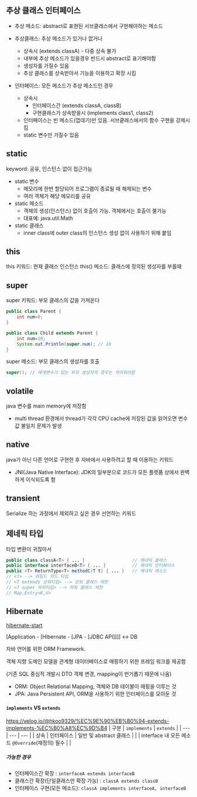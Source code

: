 ## 추상 클래스 인터페이스
* 추상 메소드: abstract로 표현된 서브클레스에서 구현해야하는 메소드
  
* 추상클래스: 추상 메소드가 있거나 없거나 
  * 상속시 (extends classA) - 다중 상속 불가
  * 내부에 추상 메소드가 있을경우 반드시 abstract로 표기해야함
  * 생성자를 가질수 있음
  * 추상 클래스를 상속받아서 기능을 이용하고 확장 시킴
* 인터페이스: 모든 메소드가 추상 메소드인 경우 
  * 상속시 
    * 인터페이스간 (extends classA, classB)
    * 구현클래스가 상속받을시 (implements class1, class2)
  * 인터페이스는 빈 메소드(껍데기)만 있음. 서브킅래스에서의 함수 구현을 강제시킴
  * static 변수만 가질수 있음
  
## static
keyword: 공유, 인스턴스 없이 접근가능
* static 변수
  * 메모리에 한번 할당되어 프로그램이 종료될 때 해제되는 변수
  * 여러 객체가 해당 메모리를 공유
* static 메소드
  * 객체의 생성(인스턴스) 없이 호출이 가능. 객체에서는 호출이 불가능
  * 대표예: java.util.Math
* static 클래스
  * inner class에 outer class의 인스턴스 생성 없이 사용하기 위해 붙임

## this
this 키워드: 현재 클래스 인스턴스
this() 메소드: 클래스에 정의된 생성자를 부를때

## super
super 키워드: 부모 클래스의 값을 가져온다
```java
public class Parent {
    int num=0;
}

public class Child extends Parent {
    int num=10;
    System.out.Println(super.num); // 10
}
```
super 메소드: 부모 클래스의 생성자를 호출
```java
super(); // 매개변수가 있는 부모 생성자의 경우는 적어줘야함
```

## volatile
java 변수를 main memory에 저장함
* multi thread 환경에서 thread가 각각 CPU cache에 저장된 값을 읽어오면 변수 값 불일치 문제가 발생

## native
java가 아닌 다른 언어로 구현한 후 자바에서 사용하려고 할 때 이용하는 키워드
* JNI(Java Native Interface): JDK의 일부분으로 코드가 모든 플랫폼 상에서 완벽하게 이식되도록 함

## transient
Serialize 하는 과정에서 제외하고 싶은 경우 선언하는 키워드

## 제네릭 타입
타입 변환이 귀찮아서
```java
public class classA<T> { ... }                  // 제네릭 클래스
public interface interfaceB<T> { ... }          // 제네릭 인터페이스
public <T> ReturnType<T> methodC(T t) { ... }   // 제네릭 메소드
// <?> --> 와일드 카드 타입
// <T extends 상위타입> --> 상위 클래스 제한
// <? super 하위타입> --> 하위 클래스 제한
// Map.Entry<K,V>
```

## Hibernate
[hibernate-start](https://www.slideshare.net/visualkhh/hibernate-start)

[Application - [Hibernate - [JPA - [JDBC API]]]] <-> DB

자바 언어를 위한 ORM Framework.

객체 지향 도메인 모델을 관계형 데이터베이스로 매핑하기 위한 프레임 워크를 제공함

(기존 SQL 중심적 개발시 DTO 객체 변경, mapping이 번거롭기 때문에 나옴) 
* ORM: Object Relational Mapping, 객체와 DB 테이블이 매핑을 이루는 것
* JPA: Java Persistent API, ORM을 사용하기 위한 인터페이스를 모아둔 것

#### `implements` VS `extends`
https://velog.io/@hkoo9329/%EC%9E%90%EB%B0%94-extends-implements-%EC%B0%A8%EC%9D%B4
| 구분 | `implements` | `extends` |
| --- | --- | --- |
| 상속 | 인터페이스 | 일반 및 abstract 클래스 |
|  | interface 내 모든 메소드 `@Override`(재정의) 필수 | |

##### 가능한 경우
- 인터페이스간 확장 : `interfaceA extends interfaceB`
- 클래스간 확장(단일클래스만 확장 가능) : `classA extends classB`
- 인터페이스 구현(모든 메소드): `classA implements interfaceA, interfaceB`
